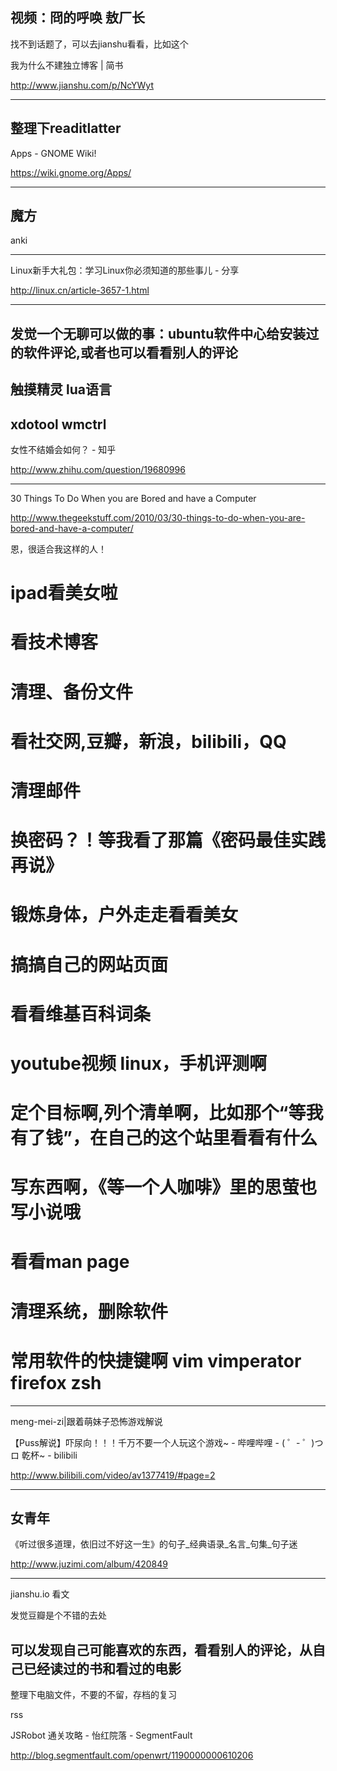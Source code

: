 视频：冏的呼唤 敖厂长
------
找不到话题了，可以去jianshu看看，比如这个

我为什么不建独立博客 | 简书

http://www.jianshu.com/p/NcYWyt


------
整理下readitlatter
------

Apps - GNOME Wiki!

https://wiki.gnome.org/Apps/


------
魔方
------
anki 

------
Linux新手大礼包：学习Linux你必须知道的那些事儿 - 分享

http://linux.cn/article-3657-1.html


------
发觉一个无聊可以做的事：ubuntu软件中心给安装过的软件评论,或者也可以看看别人的评论
------
触摸精灵 lua语言
------
xdotool wmctrl
------
女性不结婚会如何？ - 知乎

http://www.zhihu.com/question/19680996


------
30 Things To Do When you are Bored and have a Computer

http://www.thegeekstuff.com/2010/03/30-things-to-do-when-you-are-bored-and-have-a-computer/

恩，很适合我这样的人！
# ipad看美女啦
# 看技术博客
# 清理、备份文件
# 看社交网,豆瓣，新浪，bilibili，QQ
# 清理邮件
# 换密码？！等我看了那篇《密码最佳实践再说》
# 锻炼身体，户外走走看看美女
# 搞搞自己的网站页面
# 看看维基百科词条
# youtube视频 linux，手机评测啊
# 定个目标啊,列个清单啊，比如那个“等我有了钱”，在自己的这个站里看看有什么
# 写东西啊，《等一个人咖啡》里的思萤也写小说哦
# 看看man page
# 清理系统，删除软件
# 常用软件的快捷键啊 vim vimperator firefox zsh

------

meng-mei-zi|跟着萌妹子恐怖游戏解说

【Puss解说】吓尿向！！！千万不要一个人玩这个游戏~ - 哔哩哔哩 - ( ゜- ゜)つロ 乾杯~ - bilibili

http://www.bilibili.com/video/av1377419/#page=2


------
女青年
------
《听过很多道理，依旧过不好这一生》的句子_经典语录_名言_句集_句子迷

http://www.juzimi.com/album/420849




------
jianshu.io 看文

发觉豆瓣是个不错的去处

可以发现自己可能喜欢的东西，看看别人的评论，从自己已经读过的书和看过的电影
------
整理下电脑文件，不要的不留，存档的复习

rss

JSRobot 通关攻略 - 怡红院落 - SegmentFault

http://blog.segmentfault.com/openwrt/1190000000610206
